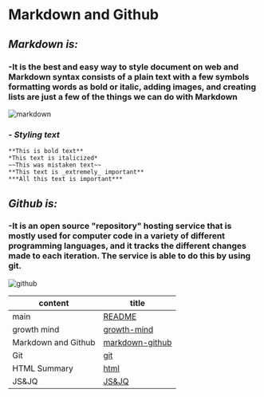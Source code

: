 # **Markdown and Github**
## ***Markdown is:***
### -**It is the best and easy way to style document on web and Markdown syntax consists of a plain text with a few symbols formatting words as bold or italic, adding images, and creating lists are just a few of the things we can do with Markdown**

![markdown](https://grafxflow.co.uk/storage/app/uploads/public/5ad/e5b/d9b/thumb_891_266_0_0_0_auto.png)

###  ***- Styling text***
```
**This is bold text**   
*This text is italicized*
~~This was mistaken text~~
**This text is _extremely_ important**
***All this text is important***
```
## ***Github is:***
### -**It is an open source "repository" hosting service that is mostly used for computer code in a variety of different programming languages, and it tracks the different changes made to each iteration. The service is able to do this by using git.**
![github](https://miro.medium.com/max/2560/1*JLYlSLSK8-AZo8gt9UdYqA.jpeg)





content  | title
------------ | -------------
main       | [README](https://amna-alhammad.github.io/reading-notes/)
growth mind   | [growth-mind](https://amna-alhammad.github.io/reading-notes/growth-mind)
Markdown and Github       |[markdown-github](https://amna-alhammad.github.io/reading-notes/markdown-github)
Git          |[git](https://amna-alhammad.github.io/reading-notes/git)
HTML Summary     |[html](https://amna-alhammad.github.io/reading-notes/html)
 JS&JQ    | [JS&JQ](https://amna-alhammad.github.io/reading-notes/JSJQ)